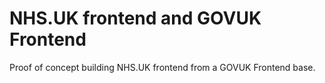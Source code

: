 # NHS.UK frontend and GOVUK Frontend

Proof of concept building NHS.UK frontend from a GOVUK Frontend base.
